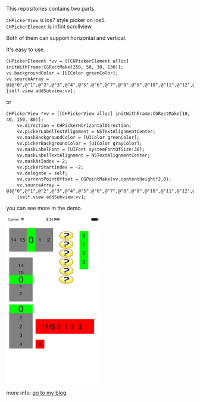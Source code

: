 This repositories contains two parts.

`CHPickerView` is ios7 style picker on ios5.    
`CHPickerElement` is infint scrollview.

Both of them can support horizontal and vertical.

It's easy to use.


	CHPickerElement *vv = [[CHPickerElement alloc] initWithFrame:CGRectMake(250, 50, 30, 130)];
	vv.backgroundColor = [UIColor greenColor];
	vv.sourceArray = @[@"0",@"1",@"2",@"3",@"4",@"5",@"6",@"7",@"8",@"9",@"10",@"11",@"12",@"13",@"14",@"15"];
	[self.view addSubview:vv];


or 

	CHPickerView *vv = [[CHPickerView alloc] initWithFrame:CGRectMake(10, 40, 150, 80)];
        vv.direction = CHPickerHorizontalDirection;
        vv.pickerLabelTextAlignment = NSTextAlignmentCenter;
        vv.maskBackgroundColor = [UIColor greenColor];
        vv.pickerBackgroundColor = [UIColor grayColor];
        vv.maskLabelFont = [UIFont systemFontOfSize:30];
        vv.maskLabelTextAlignment = NSTextAlignmentCenter;
        vv.maskAtIndex = 2;
        vv.pickerStartIndex = -2;
        vv.delegate = self;
        vv.currentPointOffset = CGPointMake(vv.contentHeight*2,0);
        vv.sourceArray = @[@"0",@"1",@"2",@"3",@"4",@"5",@"6",@"7",@"8",@"9",@"10",@"11",@"12",@"13",@"14",@"15"];
        [self.view addSubview:vv];
        
you can see more in the demo.

<img width=50% src="preview.png">

more info: [go to my blog](http://minroad.com)
